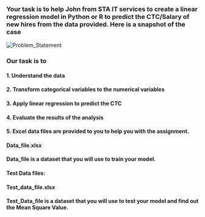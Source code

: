 ### Your task is to help John from STA IT services to create a linear regression model in Python or R to predict the CTC/Salary of new hires from the data provided. Here is a snapshot of the case

![Problem_Statement](https://user-images.githubusercontent.com/118280732/201942626-ef9d1233-ad9c-4caf-b7e4-dd49d205ebca.PNG)
### Our task is to

#### 1. Understand the data
#### 2. Transform categorical variables to the numerical variables
#### 3. Apply linear regression to predict the CTC
#### 4. Evaluate the results of the analysis
#### 5. Excel data files are provided to you to help you with the assignment.

#### Data_file.xlsx
#### Data_file is a dataset that you will use to train your model.

#### Test Data files:

#### Test_data_file.xlsx
#### Test_Data_file is a dataset that you will use to test your model and find out the Mean Square Value.
